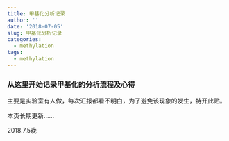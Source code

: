 ```yaml
---
title: 甲基化分析记录
author: ''
date: '2018-07-05'
slug: 甲基化分析记录
categories:
  - methylation
tags:
  - methylation
---
```


### 从这里开始记录甲基化的分析流程及心得
主要是实验室有人做，每次汇报都看不明白，为了避免该现象的发生，特开此贴。

<font family=bold>本页长期更新......</font>

<font family=bold>2018.7.5晚</font>


